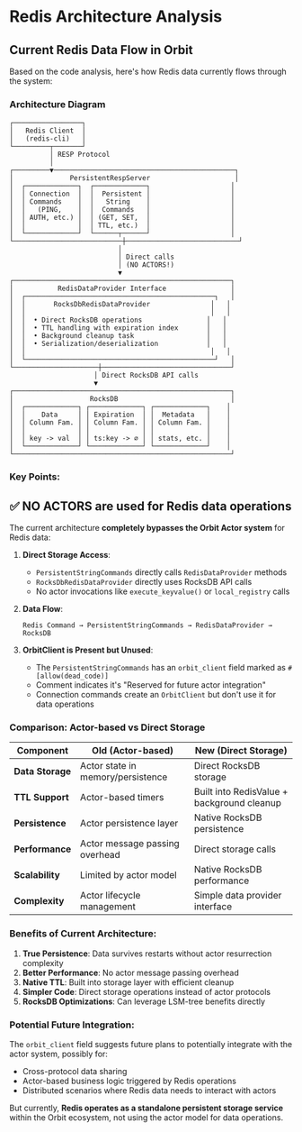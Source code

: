 # Redis Architecture Analysis

## Current Redis Data Flow in Orbit

Based on the code analysis, here's how Redis data currently flows through the system:

### Architecture Diagram

```
┌─────────────────┐
│   Redis Client  │
│   (redis-cli)   │
└─────────┬───────┘
          │ RESP Protocol
          │
┌─────────▼─────────────────────────────────────────────┐
│              PersistentRespServer                     │
│  ┌─────────────┐  ┌─────────────┐                    │
│  │ Connection  │  │  Persistent │                    │
│  │ Commands    │  │   String    │                    │
│  │   (PING,    │  │  Commands   │                    │
│  │ AUTH, etc.) │  │ (GET, SET,  │                    │
│  │             │  │ TTL, etc.)  │                    │
│  └─────────────┘  └──────┬──────┘                    │
└───────────────────────────┼────────────────────────────┘
                           │
                           │ Direct calls
                           │ (NO ACTORS!)
                           ▼
┌──────────────────────────────────────────────────────┐
│           RedisDataProvider Interface                │
│  ┌───────────────────────────────────────────────┐   │
│  │       RocksDbRedisDataProvider               │   │
│  │                                              │   │
│  │  • Direct RocksDB operations                │   │
│  │  • TTL handling with expiration index       │   │
│  │  • Background cleanup task                  │   │
│  │  • Serialization/deserialization            │   │
│  │                                              │   │
│  └───────────────────────────────────────────────┘   │
└─────────────────────┼────────────────────────────────┘
                     │ Direct RocksDB API calls
                     ▼
┌──────────────────────────────────────────────────────┐
│                   RocksDB                            │
│  ┌─────────────┐ ┌─────────────┐ ┌─────────────┐    │
│  │    Data     │ │ Expiration  │ │  Metadata   │    │
│  │ Column Fam. │ │ Column Fam. │ │ Column Fam. │    │
│  │             │ │             │ │             │    │
│  │ key -> val  │ │ ts:key -> ∅ │ │ stats, etc. │    │
│  └─────────────┘ └─────────────┘ └─────────────┘    │
└──────────────────────────────────────────────────────┘
```

### Key Points:

## ✅ **NO ACTORS are used for Redis data operations**

The current architecture **completely bypasses the Orbit Actor system** for Redis data:

1. **Direct Storage Access**: 
   - `PersistentStringCommands` directly calls `RedisDataProvider` methods
   - `RocksDbRedisDataProvider` directly uses RocksDB API calls
   - No actor invocations like `execute_keyvalue()` or `local_registry` calls

2. **Data Flow**:
   ```
   Redis Command → PersistentStringCommands → RedisDataProvider → RocksDB
   ```

3. **OrbitClient is Present but Unused**:
   - The `PersistentStringCommands` has an `orbit_client` field marked as `#[allow(dead_code)]`
   - Comment indicates it's "Reserved for future actor integration"
   - Connection commands create an `OrbitClient` but don't use it for data operations

### Comparison: Actor-based vs Direct Storage

| Component | Old (Actor-based) | New (Direct Storage) |
|-----------|-------------------|----------------------|
| **Data Storage** | Actor state in memory/persistence | Direct RocksDB storage |
| **TTL Support** | Actor-based timers | Built into RedisValue + background cleanup |
| **Persistence** | Actor persistence layer | Native RocksDB persistence |
| **Performance** | Actor message passing overhead | Direct storage calls |
| **Scalability** | Limited by actor model | Native RocksDB performance |
| **Complexity** | Actor lifecycle management | Simple data provider interface |

### Benefits of Current Architecture:

1. **True Persistence**: Data survives restarts without actor resurrection complexity
2. **Better Performance**: No actor message passing overhead
3. **Native TTL**: Built into storage layer with efficient cleanup
4. **Simpler Code**: Direct storage operations instead of actor protocols
5. **RocksDB Optimizations**: Can leverage LSM-tree benefits directly

### Potential Future Integration:

The `orbit_client` field suggests future plans to potentially integrate with the actor system, possibly for:
- Cross-protocol data sharing
- Actor-based business logic triggered by Redis operations  
- Distributed scenarios where Redis data needs to interact with actors

But currently, **Redis operates as a standalone persistent storage service** within the Orbit ecosystem, not using the actor model for data operations.